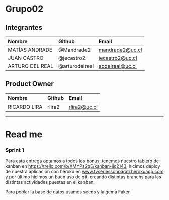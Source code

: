 # Grupo02

## Integrantes

| Nombre | Github | Email |
| :----- | :----- | :------- |
| MATÍAS ANDRADE | @Mandrade2 | mandrade2@uc.cl |
| JUAN CASTRO | @jecastro2 | jecastro2@uc.cl |
| ARTURO DEL REAL | @arturodelreal | aodelreal@uc.cl |

## Product Owner
| Nombre | Github | Email |
| :----- | :----- | :------- |
  | RICARDO LIRA | rlira2 | rlira2@uc.cl |

________________________

# Read me

### Sprint 1

Para esta entrega optamos a todos los bonus, tenemos nuestro tablero de kanban en https://trello.com/b/XMYPs2qE/kanban-iic2143, hicimos deploy de nuestra aplicación con heroku en www.tvseriessonparati.herokuapp.com y por último hicimos un buen uso de git, creando distintas branchs para las distintas actividades puestas en el kanban.

Para poblar la base de datos usamos seeds y la gema Faker.


